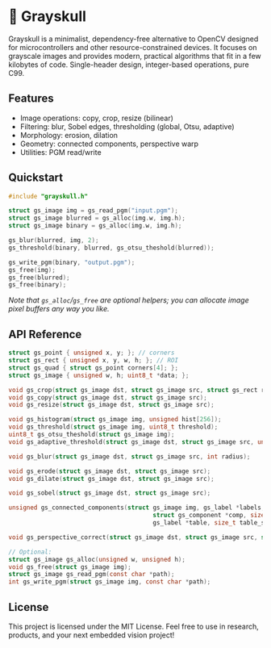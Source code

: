 # 🏰 Grayskull

Grayskull is a minimalist, dependency-free alternative to OpenCV designed for microcontrollers and other resource-constrained devices. It focuses on grayscale images and provides modern, practical algorithms that fit in a few kilobytes of code. Single-header design, integer-based operations, pure C99.

## Features

* Image operations: copy, crop, resize (bilinear)
* Filtering: blur, Sobel edges, thresholding (global, Otsu, adaptive)
* Morphology: erosion, dilation
* Geometry: connected components, perspective warp
* Utilities: PGM read/write

## Quickstart

```c
#include "grayskull.h"

struct gs_image img = gs_read_pgm("input.pgm");
struct gs_image blurred = gs_alloc(img.w, img.h);
struct gs_image binary = gs_alloc(img.w, img.h);

gs_blur(blurred, img, 2);
gs_threshold(binary, blurred, gs_otsu_theshold(blurred));

gs_write_pgm(binary, "output.pgm");
gs_free(img);
gs_free(blurred);
gs_free(binary);
```

_Note that `gs_alloc`/`gs_free` are optional helpers; you can allocate image pixel buffers any way you like._

## API Reference

```c
struct gs_point { unsigned x, y; }; // corners
struct gs_rect { unsigned x, y, w, h; }; // ROI
struct gs_quad { struct gs_point corners[4]; };
struct gs_image { unsigned w, h; uint8_t *data; };

void gs_crop(struct gs_image dst, struct gs_image src, struct gs_rect roi);
void gs_copy(struct gs_image dst, struct gs_image src);
void gs_resize(struct gs_image dst, struct gs_image src);

void gs_histogram(struct gs_image img, unsigned hist[256]);
void gs_threshold(struct gs_image img, uint8_t threshold);
uint8_t gs_otsu_theshold(struct gs_image img);
void gs_adaptive_threshold(struct gs_image dst, struct gs_image src, unsigned block_size, float c);

void gs_blur(struct gs_image dst, struct gs_image src, int radius);

void gs_erode(struct gs_image dst, struct gs_image src);
void gs_dilate(struct gs_image dst, struct gs_image src);

void gs_sobel(struct gs_image dst, struct gs_image src);

unsigned gs_connected_components(struct gs_image img, gs_label *labels,
                                        struct gs_component *comp, size_t comp_size,
                                        gs_label *table, size_t table_size, int fullconn);

void gs_perspective_correct(struct gs_image dst, struct gs_image src, struct gs_quad quad);

// Optional:
struct gs_image gs_alloc(unsigned w, unsigned h);
void gs_free(struct gs_image img);
struct gs_image gs_read_pgm(const char *path);
int gs_write_pgm(struct gs_image img, const char *path);
```

## License

This project is licensed under the MIT License. Feel free to use in research, products, and your next embedded vision project!
